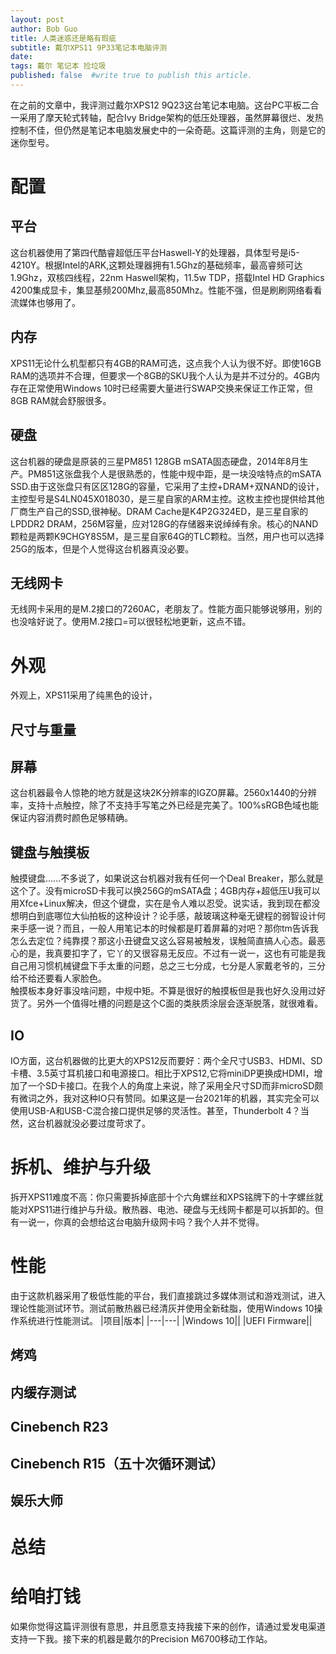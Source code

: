 ```yaml
---
layout: post
author: Bob Guo
title: 人类迷惑还是略有瑕疵
subtitle: 戴尔XPS11 9P33笔记本电脑评测
date: 
tags: 戴尔 笔记本 捡垃圾
published: false  #write true to publish this article.
---
```

在之前的文章中，我评测过戴尔XPS12 9Q23这台笔记本电脑。这台PC平板二合一采用了摩天轮式转轴，配合Ivy Bridge架构的低压处理器，虽然屏幕很烂、发热控制不佳，但仍然是笔记本电脑发展史中的一朵奇葩。这篇评测的主角，则是它的迷你型号。
# 配置
## 平台
这台机器使用了第四代酷睿超低压平台Haswell-Y的处理器，具体型号是i5-4210Y。根据Intel的ARK,这颗处理器拥有1.5Ghz的基础频率，最高睿频可达1.9Ghz，双核四线程，22nm Haswell架构，11.5w TDP，搭载Intel HD Graphics 4200集成显卡，集显基频200Mhz,最高850Mhz。性能不强，但是刷刷网络看看流媒体也够用了。
## 内存
XPS11无论什么机型都只有4GB的RAM可选，这点我个人认为很不好。即使16GB RAM的选项并不合理，但要求一个8GB的SKU我个人认为是并不过分的。4GB内存在正常使用Windows 10时已经需要大量进行SWAP交换来保证工作正常，但8GB RAM就会舒服很多。
## 硬盘
这台机器的硬盘是原装的三星PM851 128GB mSATA固态硬盘，2014年8月生产。PM851这张盘我个人是很熟悉的，性能中规中距，是一块没啥特点的mSATA SSD.由于这张盘只有区区128G的容量，它采用了主控+DRAM+双NAND的设计，主控型号是S4LN045X018030，是三星自家的ARM主控。这枚主控也提供给其他厂商生产自己的SSD,很神秘。DRAM Cache是K4P2G324ED，是三星自家的LPDDR2 DRAM，256M容量，应对128G的存储器来说绰绰有余。核心的NAND颗粒是两颗K9CHGY8S5M，是三星自家64G的TLC颗粒。当然，用户也可以选择25G的版本，但是个人觉得这台机器真没必要。
## 无线网卡
无线网卡采用的是M.2接口的7260AC，老朋友了。性能方面只能够说够用，别的也没啥好说了。使用M.2接口=可以很轻松地更新，这点不错。
# 外观
外观上，XPS11采用了纯黑色的设计，
## 尺寸与重量
## 屏幕
这台机器最令人惊艳的地方就是这块2K分辨率的IGZO屏幕。2560x1440的分辨率，支持十点触控，除了不支持手写笔之外已经是完美了。100%sRGB色域也能保证内容消费时颜色足够精确。
## 键盘与触摸板
触摸键盘......不多说了，如果说这台机器对我有任何一个Deal Breaker，那么就是这个了。没有microSD卡我可以换256G的mSATA盘；4GB内存+超低压U我可以用Xfce+Linux解决，但这个键盘，实在是令人难以忍受。说实话，我到现在都没想明白到底哪位大仙拍板的这种设计？论手感，敲玻璃这种毫无键程的弱智设计何来手感一说？而且，一般人用笔记本的时候都是盯着屏幕的对吧？那你tm告诉我怎么去定位？纯靠摸？那这小丑键盘又这么容易被触发，误触简直搞人心态。最恶心的是，我真要扣字了，它丫的又很容易无反应。不过有一说一，这也有可能是我自己用习惯机械键盘下手太重的问题，总之三七分成，七分是人家戴老爷的，三分给不给还要看人家脸色。  
触摸板本身好事没啥问题，中规中矩。不算是很好的触摸板但是我也好久没用过好货了。另外一个值得吐槽的问题是这个C面的类肤质涂层会逐渐脱落，就很难看。
## IO
IO方面，这台机器做的比更大的XPS12反而要好：两个全尺寸USB3、HDMI、SD卡槽、3.5英寸耳机接口和电源接口。相比于XPS12,它将miniDP更换成HDMI，增加了一个SD卡接口。在我个人的角度上来说，除了采用全尺寸SD而非microSD颇有微词之外，我对这种IO只有赞同。如果这是一台2021年的机器，其实完全可以使用USB-A和USB-C混合接口提供足够的灵活性。甚至，Thunderbolt 4？当然，这台机器就没必要过度苛求了。
# 拆机、维护与升级
拆开XPS11难度不高：你只需要拆掉底部十个六角螺丝和XPS铭牌下的十字螺丝就能对XPS11进行维护与升级。散热器、电池、硬盘与无线网卡都是可以拆卸的。但有一说一，你真的会想给这台电脑升级网卡吗？我个人并不觉得。
# 性能
由于这款机器采用了极低性能的平台，我们直接跳过多媒体测试和游戏测试，进入理论性能测试环节。测试前散热器已经清灰并使用全新硅脂，使用Windows 10操作系统进行性能测试。
|项目|版本|
|---|---|
|Windows 10||
|UEFI Firmware||
## 烤鸡
## 内缓存测试
## Cinebench R23
## Cinebench R15（五十次循环测试）
## 娱乐大师
# 总结
# 给咱打钱
如果你觉得这篇评测很有意思，并且愿意支持我接下来的创作，请通过爱发电渠道支持一下我。接下来的机器是戴尔的Precision M6700移动工作站。